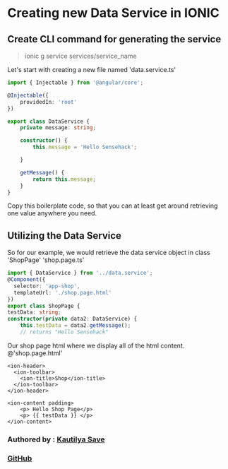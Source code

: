 # Creating new Data Service in IONIC

## Create CLI command for generating the service

> ionic g service services/service\_name

Let's start with creating a new file named 'data.service.ts'

```typescript
import { Injectable } from '@angular/core';

@Injectable({
    providedIn: 'root'
})

export class DataService {
    private message: string;

    constructor() {
        this.message = 'Hello Sensehack';

    }

    getMessage() {
        return this.message;
    }
}
```

Copy this boilerplate code, so that you can at least get around retrieving one value anywhere you need.

## Utilizing the Data Service

So for our example, we would retrieve the data service object in class 'ShopPage' 'shop.page.ts'

```typescript
import { DataService } from '../data.service';
@Component({
  selector: 'app-shop',
  templateUrl: './shop.page.html'
})
export class ShopPage {
testData: string;
constructor(private data2: DataService) {
    this.testData = data2.getMessage();
    // returns "Hello Sensehack"
```

Our shop page html where we display all of the html content. @'shop.page.html'

```markup
<ion-header>
  <ion-toolbar>
    <ion-title>Shop</ion-title>
  </ion-toolbar>
</ion-header>

<ion-content padding>
    <p> Hello Shop Page</p>
    <p> {{ testData }} </p>
</ion-content>
```

### Authored by : [Kautilya Save](https://kautilya.design)

### [GitHub](https://github.com/SensehacK)

